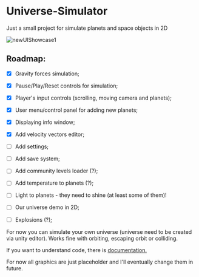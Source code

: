 # Universe-Simulator

Just a small project for simulate planets and space objects in 2D

![newUIShowcase1](https://user-images.githubusercontent.com/20907620/213918917-93f04c33-91da-400e-8993-0a906519c769.gif)

## Roadmap:

- [x] Gravity forces simulation;
- [x] Pause/Play/Reset controls for simulation;
- [x] Player's input controls (scrolling, moving camera and planets);
- [x] User menu/control panel for adding new planets;
- [x] Displaying info window;
- [x] Add velocity vectors editor;
- [ ] Add settings;
- [ ] Add save system;
- [ ] Add community levels loader (?);
- [ ] Add temperature to planets (?); 
- [ ] Light to planets - they need to shine (at least some of them)!
- [ ] Our universe demo in 2D;
- [ ] Explosions (?);


For now you can simulate your own universe (universe need to be created via unity editor). Works fine with orbiting, escaping orbit or colliding. 

If you want to understand code, there is [documentation.](./Code%20Documentation)

For now all graphics are just placeholder and I'll eventually change them in future.

